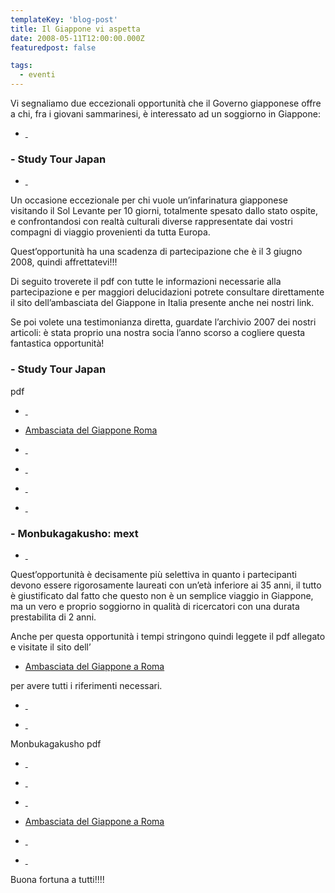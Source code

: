```yaml
---
templateKey: 'blog-post'
title: Il Giappone vi aspetta
date: 2008-05-11T12:00:00.000Z
featuredpost: false

tags:
  - eventi
---
```



Vi segnaliamo due eccezionali opportunità che il Governo giapponese offre a chi, fra i giovani sammarinesi, è interessato ad un soggiorno in Giappone: 

 
 - [ ](/media/pdf/studytour2008.pdf) 

 

 

 

 

 

 

 

 ###  - Study Tour Japan 
 

 
 - [ ](/media/pdf/studytour2008.pdf) 

 

 

 

 

 

 

 

 Un occasione eccezionale per chi vuole un’infarinatura giapponese visitando il Sol Levante per 10 giorni, totalmente spesato dallo stato ospite, e confrontandosi con realtà culturali diverse rappresentate dai vostri compagni di viaggio provenienti da tutta Europa. 

 Quest’opportunità ha una scadenza di partecipazione che è il 3 giugno 2008, quindi affrettatevi!!! 

 Di seguito troverete il pdf con tutte le informazioni necessarie alla partecipazione e per maggiori delucidazioni potrete consultare direttamente il sito dell’ambasciata del Giappone in Italia presente anche nei nostri link. 

 Se poi volete una testimonianza diretta, guardate l’archivio 2007 dei nostri articoli: è stata proprio una nostra socia l’anno scorso a cogliere questa fantastica opportunità! 

 ###  - Study Tour Japan 
 

 pdf 
 - [ ](/media/pdf/studytour2008.pdf) 

 

 

 

 

 

 

 

 
 - [Ambasciata del Giappone Roma](http://www.it.emb-japan.go.jp/italiano/Cultura%20e%20opportunita/cultura&educazione_index.htm) 

 
 - [ ](/media/pdf/studytour2008.pdf) 

 

 

 

 

 

 

 


 - [ ](/media/pdf/studytour2008.pdf) 

 

 

 

 

 

 

 

 
 - [ ](/media/pdf/studytour2008.pdf) 

 

 

 

 

 

 

 

 
 - [ ](/media/pdf/studytour2008.pdf) 

 

 

 

 

 

 

 

 ###  - Monbukagakusho: mext 
 

 
 - [ ](/media/pdf/studytour2008.pdf) 

 

 

 

 

 

 

 

 Quest’opportunità è decisamente più selettiva in quanto i partecipanti devono essere rigorosamente laureati con un’età inferiore ai 35 anni, il tutto è giustificato dal fatto che questo non è un semplice viaggio in Giappone, ma un vero e proprio soggiorno in qualità di ricercatori con una durata prestabilita di 2 anni. 

 Anche per questa opportunità i tempi stringono quindi leggete il pdf allegato e visitate il sito dell’
 - [Ambasciata del Giappone a Roma](http://www.it.emb-japan.go.jp/italiano/Cultura%20e%20opportunita/cultura&educazione_index.htm) 

per avere tutti i riferimenti necessari. 


 - [ ](/media/pdf/studytour2008.pdf) 

 

 

 

 

 

 

 


 - [ ](/media/pdf/studytour2008.pdf) 

 

 

 

 

 

 

 

 Monbukagakusho pdf 


 - [ ](/media/pdf/studytour2008.pdf) 

 

 

 

 

 

 

 

 
 - [ ](/media/pdf/studytour2008.pdf) 

 

 

 

 

 

 

 


 - [ ](/media/pdf/studytour2008.pdf) 

 

 

 

 

 

 

 

 
 - [Ambasciata del Giappone a Roma](http://www.it.emb-japan.go.jp/italiano/Cultura%20e%20opportunita/cultura&educazione_index.htm) 

 
 - [ ](/media/pdf/studytour2008.pdf) 

 

 

 

 

 

 

 

 
 - [ ](/media/pdf/studytour2008.pdf) 

 

 

 

 

 

 

 

Buona fortuna a tutti!!!!